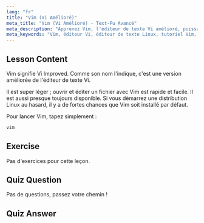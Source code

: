 ```yaml
---
lang: "fr"
title: "Vim (Vi Amélioré)"
meta_title: "Vim (Vi Amélioré) - Text-Fu Avancé"
meta_description: "Apprenez Vim, l'éditeur de texte Vi amélioré, puissant et léger pour Linux. Comprenez son utilisation de base et pourquoi Vim est essentiel pour les utilisateurs de Linux."
meta_keywords: "Vim, éditeur Vi, éditeur de texte Linux, tutoriel Vim, commandes Linux, Linux débutant, guide Vim"
---
```


## Lesson Content

Vim signifie Vi Improved. Comme son nom l'indique, c'est une version améliorée de l'éditeur de texte Vi.

Il est super léger ; ouvrir et éditer un fichier avec Vim est rapide et facile. Il est aussi presque toujours disponible. Si vous démarrez une distribution Linux au hasard, il y a de fortes chances que Vim soit installé par défaut.

Pour lancer Vim, tapez simplement :

```bash
vim
```

## Exercise

Pas d'exercices pour cette leçon.

## Quiz Question

Pas de questions, passez votre chemin !

## Quiz Answer
